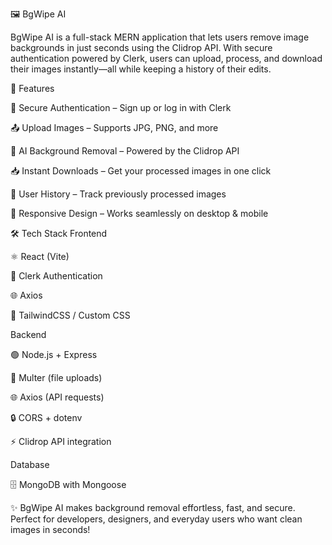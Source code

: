 🖼️ BgWipe AI

BgWipe AI is a full-stack MERN application that lets users remove image backgrounds in just seconds using the Clidrop API.
With secure authentication powered by Clerk, users can upload, process, and download their images instantly—all while keeping a history of their edits.

🚀 Features

🔐 Secure Authentication – Sign up or log in with Clerk

📤 Upload Images – Supports JPG, PNG, and more

🤖 AI Background Removal – Powered by the Clidrop API

📥 Instant Downloads – Get your processed images in one click

📜 User History – Track previously processed images

📱 Responsive Design – Works seamlessly on desktop & mobile

🛠️ Tech Stack
Frontend

⚛️ React (Vite)

🔐 Clerk Authentication

🌐 Axios

🎨 TailwindCSS / Custom CSS

Backend

🟢 Node.js + Express

📂 Multer (file uploads)

🌐 Axios (API requests)

🔒 CORS + dotenv

⚡ Clidrop API integration

Database

🗄️ MongoDB with Mongoose

✨ BgWipe AI makes background removal effortless, fast, and secure. Perfect for developers, designers, and everyday users who want clean images in seconds!
